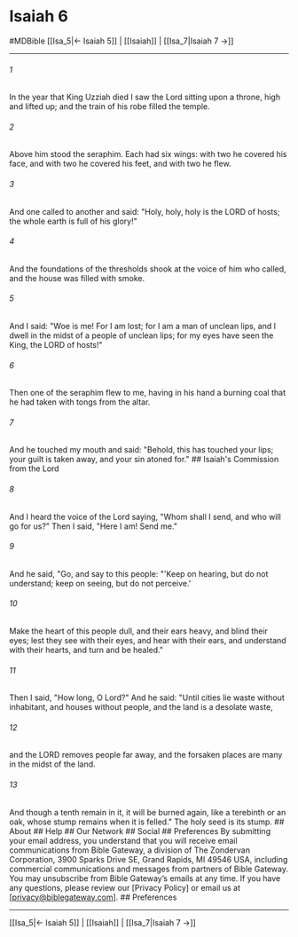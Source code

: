 # Isaiah 6
#MDBible
[[Isa_5|← Isaiah 5]] | [[Isaiah]] | [[Isa_7|Isaiah 7 →]]

***


###### 1 
In the year that King Uzziah died I saw the Lord sitting upon a throne, high and lifted up; and the train of his robe filled the temple. 

###### 2 
Above him stood the seraphim. Each had six wings: with two he covered his face, and with two he covered his feet, and with two he flew. 

###### 3 
And one called to another and said: "Holy, holy, holy is the LORD of hosts; the whole earth is full of his glory!" 

###### 4 
And the foundations of the thresholds shook at the voice of him who called, and the house was filled with smoke. 

###### 5 
And I said: "Woe is me! For I am lost; for I am a man of unclean lips, and I dwell in the midst of a people of unclean lips; for my eyes have seen the King, the LORD of hosts!" 

###### 6 
Then one of the seraphim flew to me, having in his hand a burning coal that he had taken with tongs from the altar. 

###### 7 
And he touched my mouth and said: "Behold, this has touched your lips; your guilt is taken away, and your sin atoned for." ## Isaiah's Commission from the Lord 

###### 8 
And I heard the voice of the Lord saying, "Whom shall I send, and who will go for us?" Then I said, "Here I am! Send me." 

###### 9 
And he said, "Go, and say to this people: "'Keep on hearing, but do not understand; keep on seeing, but do not perceive.' 

###### 10 
Make the heart of this people dull, and their ears heavy, and blind their eyes; lest they see with their eyes, and hear with their ears, and understand with their hearts, and turn and be healed." 

###### 11 
Then I said, "How long, O Lord?" And he said: "Until cities lie waste without inhabitant, and houses without people, and the land is a desolate waste, 

###### 12 
and the LORD removes people far away, and the forsaken places are many in the midst of the land. 

###### 13 
And though a tenth remain in it, it will be burned again, like a terebinth or an oak, whose stump remains when it is felled." The holy seed is its stump. ## About ## Help ## Our Network ## Social ## Preferences By submitting your email address, you understand that you will receive email communications from Bible Gateway, a division of The Zondervan Corporation, 3900 Sparks Drive SE, Grand Rapids, MI 49546 USA, including commercial communications and messages from partners of Bible Gateway. You may unsubscribe from Bible Gateway&rsquo;s emails at any time. If you have any questions, please review our [Privacy Policy] or email us at [privacy@biblegateway.com]. ## Preferences

***

[[Isa_5|← Isaiah 5]] | [[Isaiah]] | [[Isa_7|Isaiah 7 →]]
